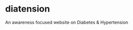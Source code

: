 # diatension
An awareness focused website on Diabetes &amp; Hypertension

<!-- Perbaikan Feature BMI dan Calorie Calculator -->